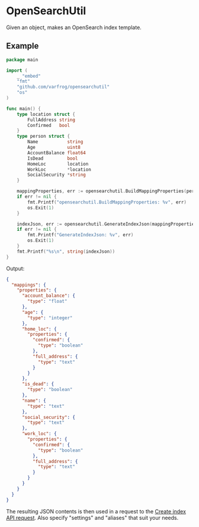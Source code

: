 # OpenSearchUtil

Given an object, makes an OpenSearch index template.

## Example

```go
package main

import (
	_ "embed"
	"fmt"
	"github.com/varfrog/opensearchutil"
	"os"
)

func main() {
	type location struct {
		FullAddress string
		Confirmed   bool
	}
	type person struct {
		Name           string
		Age            uint8
		AccountBalance float64
		IsDead         bool
		HomeLoc        location
		WorkLoc        *location
		SocialSecurity *string
	}

	mappingProperties, err := opensearchutil.BuildMappingProperties(person{})
	if err != nil {
		fmt.Printf("opensearchutil.BuildMappingProperties: %v", err)
		os.Exit(1)
	}

	indexJson, err := opensearchutil.GenerateIndexJson(mappingProperties)
	if err != nil {
		fmt.Printf("GenerateIndexJson: %v", err)
		os.Exit(1)
	}
	fmt.Printf("%s\n", string(indexJson))
}
```

Output:
```json
{
  "mappings": {
    "properties": {
      "account_balance": {
        "type": "float"
      },
      "age": {
        "type": "integer"
      },
      "home_loc": {
        "properties": {
          "confirmed": {
            "type": "boolean"
          },
          "full_address": {
            "type": "text"
          }
        }
      },
      "is_dead": {
        "type": "boolean"
      },
      "name": {
        "type": "text"
      },
      "social_security": {
        "type": "text"
      },
      "work_loc": {
        "properties": {
          "confirmed": {
            "type": "boolean"
          },
          "full_address": {
            "type": "text"
          }
        }
      }
    }
  }
}
```

The resulting JSON contents is then used in a request to the [Create index API request](https://opensearch.org/docs/1.0/opensearch/rest-api/create-index/). Also specify "settings" and "aliases" that suit your needs.
